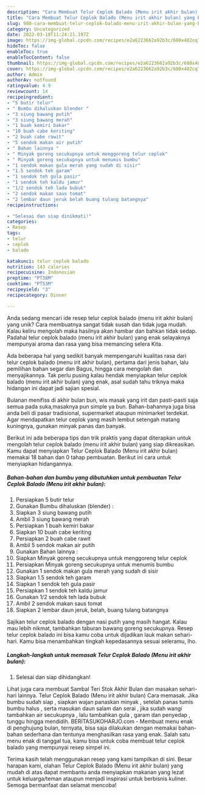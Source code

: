 ```yaml
---
description: "Cara Membuat Telur Ceplok Balado (Menu irit akhir bulan) yang Bisa Manjain Lidah"
title: "Cara Membuat Telur Ceplok Balado (Menu irit akhir bulan) yang Bisa Manjain Lidah"
slug: 980-cara-membuat-telur-ceplok-balado-menu-irit-akhir-bulan-yang-bisa-manjain-lidah
category: Uncategorized
date: 2022-03-10T11:24:21.197Z
image: https://img-global.cpcdn.com/recipes/e2a6223662a92b3c/680x482cq70/telur-ceplok-balado-menu-irit-akhir-bulan-foto-resep-utama.jpg
hideToc: false
enableToc: true
enableTocContent: false
thumbnail: https://img-global.cpcdn.com/recipes/e2a6223662a92b3c/680x482cq70/telur-ceplok-balado-menu-irit-akhir-bulan-foto-resep-utama.jpg
cover: https://img-global.cpcdn.com/recipes/e2a6223662a92b3c/680x482cq70/telur-ceplok-balado-menu-irit-akhir-bulan-foto-resep-utama.jpg
author: Admin
authorAv: notfound
ratingvalue: 4.9
reviewcount: 14
recipeingredient:
- "5 butir telur"
- " Bumbu dihaluskan blender "
- "3 siung bawang putih"
- "3 siung bawang merah"
- "1 buah kemiri bakar"
- "10 buah cabe keriting"
- "2 buah cabe rawit"
- "5 sendok makan air putih"
- " Bahan lainnya "
- " Minyak goreng secukupnya untuk menggoreng telur ceplok"
- " Minyak goreng secukupnya untuk menumis bumbu"
- "1 sendok makan gula merah yang sudah di sisir"
- "1.5 sendok teh garam"
- "1 sendok teh gula pasir"
- "1 sendok teh kaldu jamur"
- "1/2 sendok teh lada bubuk"
- "2 sendok makan saus tomat"
- "2 lembar daun jeruk belah buang tulang batangnya"
recipeinstructions:

- "Selesai dan siap dinikmati!"
categories:
- Resep
tags:
- telur
- ceplok
- balado

katakunci: telur ceplok balado 
nutrition: 143 calories
recipecuisine: Indonesian
preptime: "PT38M"
cooktime: "PT53M"
recipeyield: "3"
recipecategory: Dinner

---
```





Anda sedang mencari ide resep telur ceplok balado (menu irit akhir bulan) yang unik? Cara membuatnya sangat tidak susah dan tidak juga mudah. Kalau keliru mengolah maka hasilnya akan hambar dan bahkan tidak sedap. Padahal telur ceplok balado (menu irit akhir bulan) yang enak selayaknya mempunyai aroma dan rasa yang bisa memancing selera Kita.





Ada beberapa hal yang sedikit banyak mempengaruhi kualitas rasa dari telur ceplok balado (menu irit akhir bulan), pertama dari jenis bahan, lalu pemilihan bahan segar dan Bagus, hingga cara mengolah dan menyajikannya. Tak perlu pusing kalau hendak menyiapkan telur ceplok balado (menu irit akhir bulan) yang enak,      asal sudah tahu triknya maka hidangan ini dapat jadi sajian spesial.














Bulanan menifiss di akhir bulan bun, wis masak yang irit dan pasti-pasti saja semua pada suka,masaknya pun simple ya bun. Bahan-bahannya juga bisa anda beli di pasar tradisional, supermarket ataupun minimarket terdekat. Agar mendapatkan telur ceplok yang masih lembut setengah matang kuningnya, gunakan minyak panas dan banyak.






Berikut ini ada beberapa tips dan trik praktis yang dapat diterapkan untuk mengolah telur ceplok balado (menu irit akhir bulan) yang siap dikreasikan. Kamu dapat menyiapkan Telur Ceplok Balado (Menu irit akhir bulan) memakai 18 bahan dan 0 tahap pembuatan. Berikut ini cara untuk menyiapkan hidangannya.

<!--inarticleads1-->

##### Bahan-bahan dan bumbu yang dibutuhkan untuk pembuatan Telur Ceplok Balado (Menu irit akhir bulan):

1. Persiapkan 5 butir telur
1. Gunakan  Bumbu dihaluskan (blender) :
1. Siapkan 3 siung bawang putih
1. Ambil 3 siung bawang merah
1. Persiapkan 1 buah kemiri bakar
1. Siapkan 10 buah cabe keriting
1. Persiapkan 2 buah cabe rawit
1. Ambil 5 sendok makan air putih
1. Gunakan  Bahan lainnya :
1. Siapkan  Minyak goreng secukupnya untuk menggoreng telur ceplok
1. Persiapkan  Minyak goreng secukupnya untuk menumis bumbu
1. Gunakan 1 sendok makan gula merah yang sudah di sisir
1. Siapkan 1.5 sendok teh garam
1. Siapkan 1 sendok teh gula pasir
1. Persiapkan 1 sendok teh kaldu jamur
1. Gunakan 1/2 sendok teh lada bubuk
1. Ambil 2 sendok makan saus tomat
1. Siapkan 2 lembar daun jeruk, belah, buang tulang batangnya


Sajikan telur ceplok balado dengan nasi putih yang masih hangat. Kalau mau lebih nikmat, tambahkan taburan bawang goreng secukupnya. Resep telur ceplok balado ini bisa kamu coba untuk dijadikan lauk makan sehari-hari. Kamu bisa menambahkan tingkah kepedasannya sesuai seleramu, lho. 

<!--inarticleads2-->

##### Langkah-langkah untuk memasak Telur Ceplok Balado (Menu irit akhir bulan):


1. Selesai dan siap dihidangkan!

Lihat juga cara membuat Sambal Teri Stok Akhir Bulan dan masakan sehari-hari lainnya. Telur Ceplok Balado (Menu irit akhir bulan) Cara memasak. Jika bumbu sudah siap , siapkan wajan panaskan minyak , setelah panas tumis bumbu halus , serta masukan daun salam dan serai , jika sudah wangi tambahkan air secukupnya , lalu tambahkan gula , garam dan penyedap , tunggu hingga mendidih. BERITASUKOHARJO.com - Membuat menu enak di penghujung bulan, ternyata, bisa saja dilakukan dengan memakai bahan-bahan sederhana dan tentunya menghasilkan rasa yang enak. Salah satu menu enak di tanggal tua, kamu bisa untuk coba membuat telur ceplok balado yang mempunyai resep simpel ini. 

Terima kasih telah menggunakan resep yang kami tampilkan di sini. Besar harapan kami, olahan Telur Ceplok Balado (Menu irit akhir bulan) yang mudah di atas dapat membantu anda menyiapkan makanan yang lezat untuk keluarga/teman ataupun menjadi inspirasi untuk berbisnis kuliner. Semoga bermanfaat dan selamat mencoba!
